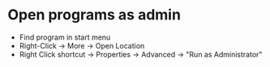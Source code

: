 # Open programs as admin

- Find program in start menu
- Right-Click -> More -> Open Location
- Right Click shortcut -> Properties -> Advanced -> "Run as Administrator"
